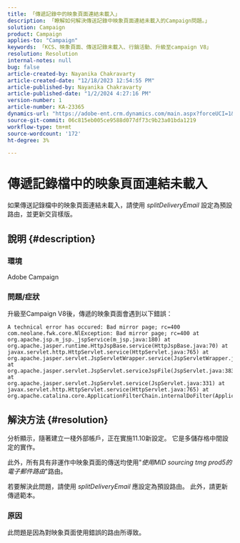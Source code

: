 ```yaml
---
title: 「傳遞記錄中的映象頁面連結未載入」
description: 「瞭解如何解決傳送記錄中映象頁面連結未載入的Campaign問題。」
solution: Campaign
product: Campaign
applies-to: "Campaign"
keywords: 「KCS、映象頁面、傳送記錄未載入、行銷活動、升級至campaign V8」
resolution: Resolution
internal-notes: null
bug: false
article-created-by: Nayanika Chakravarty
article-created-date: "12/18/2023 12:54:55 PM"
article-published-by: Nayanika Chakravarty
article-published-date: "1/2/2024 4:27:16 PM"
version-number: 1
article-number: KA-23365
dynamics-url: "https://adobe-ent.crm.dynamics.com/main.aspx?forceUCI=1&pagetype=entityrecord&etn=knowledgearticle&id=bbc7339f-a49d-ee11-be37-6045bd006079"
source-git-commit: 06c815eb005ce9588d077df73c9b23a01bda1219
workflow-type: tm+mt
source-wordcount: '172'
ht-degree: 3%

---
```


# 傳遞記錄檔中的映象頁面連結未載入


如果傳送記錄檔中的映象頁面連結未載入，請使用 *splitDeliveryEmail* 設定為預設路由，並更新交貨樣版。

## 說明 {#description}


### 環境

Adobe Campaign

### 問題/症狀

升級至Campaign V8後，傳遞的映象頁面會遇到以下錯誤：


```
A technical error has occured: Bad mirror page; rc=400 
com.neolane.fwk.core.NlException: Bad mirror page; rc=400 at 
org.apache.jsp.m_jsp._jspService(m_jsp.java:180) at 
org.apache.jasper.runtime.HttpJspBase.service(HttpJspBase.java:70) at 
javax.servlet.http.HttpServlet.service(HttpServlet.java:765) at 
org.apache.jasper.servlet.JspServletWrapper.service(JspServletWrapper.java:465) at 
org.apache.jasper.servlet.JspServlet.serviceJspFile(JspServlet.java:383) at 
org.apache.jasper.servlet.JspServlet.service(JspServlet.java:331) at 
javax.servlet.http.HttpServlet.service(HttpServlet.java:765) at 
org.apache.catalina.core.ApplicationFilterChain.internalDoFilter(ApplicationFilterChain.java:231)
```



## 解決方法 {#resolution}


分析顯示，隨著建立一棧外部帳戶，正在實施11.10新設定。 它是多儲存格中間設定的實作。

此外，所有具有非運作中映象頁面的傳送均使用&quot;*使用MID sourcing tmg prod5的電子郵件路由*&quot;路由。

若要解決此問題，請使用 *splitDeliveryEmail* 應設定為預設路由。 此外，請更新傳遞範本。

### 原因

此問題是因為對映象頁面使用錯誤的路由所導致。
